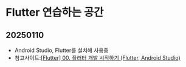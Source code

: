 # Flutter 연습하는 공간

## 20250110
- Android Studio, Flutter를 설치해 사용중
- 참고사이트:[[Flutter] 00. 플러터 개발 시작하기 (Flutter, Android Studio)](https://velog.io/@hyeongjun/Flutter-00.-%ED%94%8C%EB%9F%AC%ED%84%B0-%EA%B0%9C%EB%B0%9C-%EC%8B%9C%EC%9E%91%ED%95%98%EA%B8%B0)